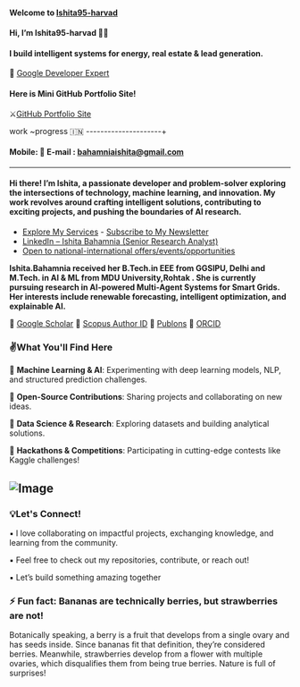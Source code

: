 
    
#### Welcome to [Ishita95-harvad](https://github.com/Ishita95-harvad)
 
 
   #### Hi, I’m Ishita95-harvad 🎀🎀

   
#### I build intelligent systems for energy, real estate & lead generation.  
 🎈 [Google Developer Expert](https://g.dev/ishitabahammnia) 
   
 #### Here is Mini GitHub Portfolio Site!
   ⚔[GitHub Portfolio Site](https://ishita95-harvad.github.io/Ishita95-harvad-Ishita-ai-portfolio.github.io/) 

 work ~progress 🇮🇳 
---------------------+
#### Mobile: 📱 E-mail : bahamniaishita@gmail.com

 ---
     
#### Hi there! I’m Ishita, a passionate developer and problem-solver exploring the intersections of technology, machine learning, and innovation. My work revolves around crafting intelligent solutions, contributing to exciting projects, and pushing the boundaries of AI research.
  
 -  [Explore My Services](https://www.linkedin.com/services/page/942495333429368567/) - [Subscribe to My Newsletter](https://www.linkedin.com/newsletters/ishita-bahamnia-7269213550366089216/)
-  [LinkedIn – Ishita Bahamnia (Senior Research Analyst)](https://www.linkedin.com/in/-ishitabahamnia-seniorresearchanalyst)
-  [Open to national-international offers/events/opportunities](https://www.india.gov.in/)

**Ishita.Bahamnia received her B.Tech.in EEE from GGSIPU, Delhi and M.Tech. in AI & ML  from MDU University,Rohtak . She is currently pursuing research in AI-powered Multi-Agent Systems for Smart Grids. Her interests include renewable forecasting, intelligent optimization, and explainable AI.**

🔗 [Google Scholar](https://scholar.google.com/citations?view_op=new_profile&hl=id) 🔗 [Scopus Author ID](https://www.scopus.com/authid/detail.uri?authorId=XXXXXX)  🔗 [Publons](https://www.webofscience.com/wos/author/record/NUQ-4268-2025)  🔗 [ORCID](https://orcid.org/0009-0006-6433-0895)


### ✌What You'll Find Here 
🔹 **Machine Learning & AI**: Experimenting with deep learning models, NLP, and structured prediction challenges.

🔹 **Open-Source Contributions**: Sharing projects and collaborating on new ideas.

🔹 **Data Science & Research**: Exploring datasets and building analytical solutions.

🔹 **Hackathons & Competitions**: Participating in cutting-edge contests like Kaggle challenges!

![Image](https://trinitylifesciences.com/wp-content/uploads/2023/06/AIML-101-web.jpg)
-------------

### 💡Let's Connect!

 ▪ I love collaborating on impactful projects, exchanging knowledge, and learning from the community.

▪ Feel free to check out my repositories, contribute, or reach out!

▪ Let’s build something amazing together



### ⚡ Fun fact: Bananas are technically berries, but strawberries are not!
Botanically speaking, a berry is a fruit that develops from a single ovary and has seeds inside. Since bananas fit that definition, they’re considered berries. Meanwhile, strawberries develop from a flower with multiple ovaries, which disqualifies them from being true berries. Nature is full of surprises!


<!---
Ishita95-harvad/Ishita95-harvad is a ✨ special ✨ repository because its `README.md` (this file) appears on your GitHub profile.
You can click the Preview link to take a look at your changes.
--->

